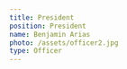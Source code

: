 ```yaml
---
title: President
position: President
name: Benjamin Arias
photo: /assets/officer2.jpg
type: Officer
---
```

